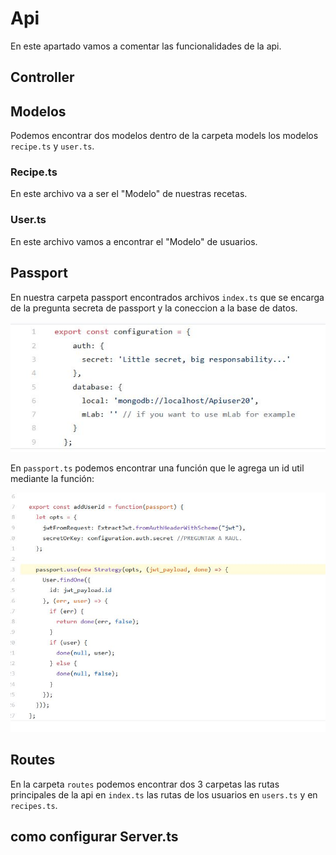 # Api
En este apartado vamos a comentar las funcionalidades de la api.

## Controller


## Modelos
Podemos encontrar dos modelos dentro de la carpeta models los modelos `recipe.ts` y `user.ts`.

### Recipe.ts

En este archivo va a ser el "Modelo" de nuestras recetas.
  
### User.ts

En este archivo vamos a encontrar el "Modelo" de usuarios.


## Passport 

En nuestra carpeta passport encontrados archivos `index.ts` que se encarga de la pregunta secreta de passport y la coneccion a la base de datos.

![image](../images/indests.JPG)

En `passport.ts` podemos encontrar una función que le agrega un id util mediante la función:

![image](../images/passport.JPG)


## Routes

En la carpeta `routes` podemos encontrar dos 3 carpetas las rutas principales de la api en `index.ts` las rutas de los usuarios en `users.ts` y  en `recipes.ts`.


## como configurar Server.ts
